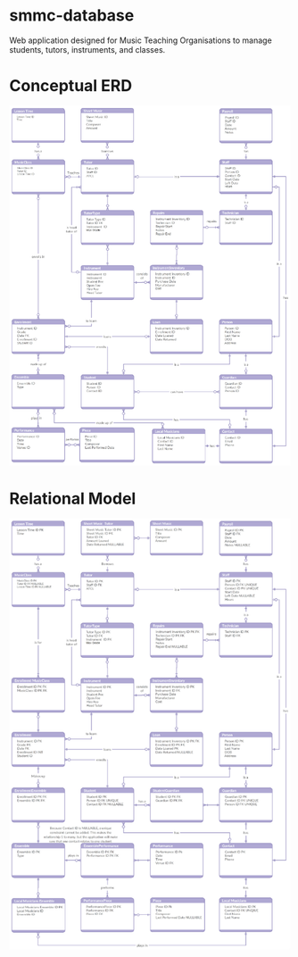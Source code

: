 # smmc-database
Web application designed for Music Teaching Organisations to manage students, tutors, instruments, and classes.


# Conceptual ERD
![Conceptual ERD](/images/Conceptial_ERD.png)

# Relational Model
![Relational Model](/images/Relational_Model.png)



